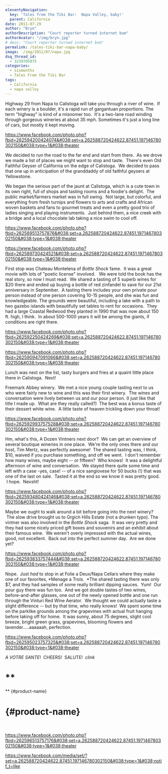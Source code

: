 ```yaml
---
eleventyNavigation:
  key: 'Tales from the Tiki Bar:  Napa Valley, baby!'
  parent: California
date: 2011-07-29
author: "Bryn"
authorDescription: "Court reporter turned internet bum"
authorAvatar: "/img/bryn.jpg"
# desc: "Court reporter turned internet bum"
permalink: /tales-tiki-bar-napa-baby/
image:  /img/2011/07/napa.jpg
dsq_thread_id:
  - 3239705075
categories:
  - sixmonths
  - Tales From the Tiki Bar
tags:
  - California
  - napa valley
---
```

Highway 29 from Napa to Calistoga will take you through a river of wine.  If each winery is a boulder, it's a rapid run of gargantuan proportions. The term "highway" is kind of a misnomer too.  It's a two-lane road winding through gorgeous wineries at about 35 mph. Sometimes it's just a long line of cars, but mostly it kept moving.

https://www.facebook.com/photo.php?fbid=262594200424074&#038;set=a.262588720424622.87451.197146780302150&#038;type=1&#038;theater

We decided to run the road to the far end and start from there.  As we drove we made a list of places we might want to stop and taste.  There's even Old Faithful Geyser of California on the edge of Calistoga.  We decided to pass that one up in anticipation of the granddaddy of old faithful geysers at Yellowstone.

We began the serious part of the jaunt at Calistoga, which is a cute town in its own right, full of shops and tasting rooms and a foodie's delight.  The public market/farmers market was in full swing.  Not large, but colorful, and everything from fresh turnips and flowers to arts and crafts and African woven baskets and fans to gourmet treats and even a pretty good trio of ladies singing and playing instruments.  Just behind them, a nice creek with a bridge and a local chocolate lab taking a nice swim to cool off.

https://www.facebook.com/photo.php?fbid=262589513757876&#038;set=a.262588720424622.87451.197146780302150&#038;type=1&#038;theater

https://www.facebook.com/photo.php?fbid=262589730424521&#038;set=a.262588720424622.87451.197146780302150&#038;type=1&#038;theater

First stop was Chateau Montelena of *Bottle Shock* fame.  It was a great movie with lots of "poetic license" involved.   We were told the book has the real story, so now I must read.  We shared a tasting of 5 superb wines for $20 there and ended up buying a bottle of red zinfandel to save for our 21st anniversary in September.  A tasting there includes your own private pour person instead of one person covering 10-15 people, and she was fun and knowledgeable. The grounds were beautiful, including a lake with a path to two gazebo islands with beautifully set tables to rent for occasions.  They had a large Coastal Redwood they planted in 1990 that was now about 150 ft. high, I think.  In about 500-1000 years it will be among the giants, if conditions are right there.

https://www.facebook.com/photo.php?fbid=262592250424269&#038;set=a.262588720424622.87451.197146780302150&#038;type=1&#038;theater

https://www.facebook.com/photo.php?fbid=262590947091066&#038;set=a.262588720424622.87451.197146780302150&#038;type=1&#038;theater

Lunch was next on the list, tasty burgers and fries at a quaint little place there in Calistoga.  Next!

Freemark Abbey winery.  We met a nice young couple tasting next to us who were fairly new to wine and this was their first winery.  The wines and conversation were lively between us and our pour person. (I just like that title I made up.  What are they really called?)  The best was a bonus taste of their dessert white wine.  A little taste of heaven trickling down your throat!

https://www.facebook.com/photo.php?fbid=262592993757528&#038;set=a.262588720424622.87451.197146780302150&#038;type=1&#038;theater

Hm, what's this, A Dozen Vintners next door?  We can get an overview of several boutique wineries in one place.  We're the only ones there and our host, Tim Mertz, was perfectly awesome!  The shared tasting was, I think, $10, waived if you purchase something, and off we went.  I don't remember how many wines, maybe eight -- or fifteen?  Who knows!  It was a delightful afternoon of wine and conversation.  We stayed there quite some time and left with a case -yes, case! -- of a nice sangiovese for 50 bucks (!) that was one of the last on sale.  Tasted it at the end so we know it was pretty good.  I hope.  Nexsht!

https://www.facebook.com/photo.php?fbid=262593480424146&#038;set=a.262588720424622.87451.197146780302150&#038;type=1&#038;theater

Maybe we ought to walk around a bit before going into the next winery?  The slow drive brought us to Grgich Hills Estate (not a drunken typo). The vintner was also involved in the *Bottle Shock* saga.  It was very pretty and they had some nicely priced gift boxes and souvenirs and an exhibit about their famous wine.  We weren't overly impressed with the actual wines, good, not excellent.  Back out into the perfect summer day.  Are we done yet?

https://www.facebook.com/photo.php?fbid=262593833757444&#038;set=a.262588720424622.87451.197146780302150&#038;type=1&#038;theater

Nope.  Just *had* to stop in at Folie a Deux/Napa Cellars where they make one of our favorites, *Menage a Trois.  *The shared tasting there was only $7, and they had samples of some really brilliant dipping sauces.  Yum!  Our pour guy there was fun too.  And we got double tastes of two wines, before-and-after glasses, one out of the newly opened bottle and one run through the Vinturi Red Wine Aerator.  We thought we could actually taste a slight difference -- but by that time, who really knows!  We spent some time on the parklike grounds among the grapevines with actual fruit hanging before taking off for home.  It was sunny, about 75 degrees, slight cool breeze, bright green grass, grapevines, blooming flowers and lavender.....aaaaaah, perfection.

https://www.facebook.com/photo.php?fbid=262595023757325&#038;set=a.262588720424622.87451.197146780302150&#038;type=1&#038;theater

*A VOTRE SANTE*!  CHEERS!  SALUTE!  *clink*

# **  
** {#product-name}

#  {#product-name}

&nbsp;

https://www.facebook.com/photo.php?fbid=262596513757176&#038;set=a.262588720424622.87451.197146780302150&#038;type=1&#038;theater

https://www.facebook.com/media/set/?set=a.262588720424622.87451.197146780302150&#038;type=1&#038;notif_t=like